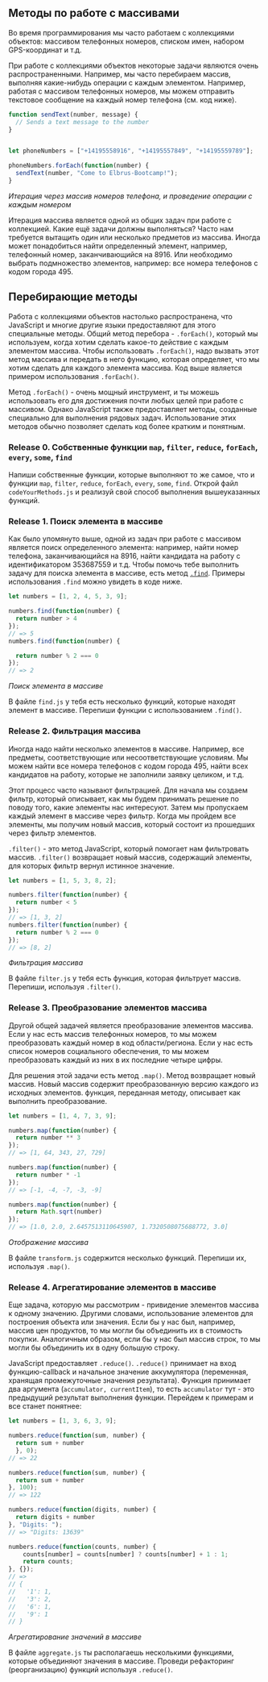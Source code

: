 ## Методы по работе с массивами

Во время программирования мы часто работаем с коллекциями объектов: массивом телефонных номеров, списком имен, набором GPS-координат и т.д.

При работе с коллекциями объектов некоторые задачи являются очень распространенными. Например, мы часто перебираем массив, выполняя какие-нибудь операции с каждым элементом. Например, работая с массивом телефонных номеров, мы можем отправить текстовое сообщение на каждый номер телефона (см. код ниже).

```javascript
function sendText(number, message) {
  // Sends a text message to the number
}


let phoneNumbers = ["+14195558916", "+14195557849", "+14195559789"];

phoneNumbers.forEach(function(number) {
  sendText(number, "Come to Elbrus-Bootcamp!");
}
```
*Итерация через массив номеров телефона, и проведение операции с каждым номером*

Итерация массива является одной из общих задач при работе с коллекцией. Какие ещё задачи должны выполняться? Часто нам требуется вытащить один или несколько предметов из массива. Иногда может понадобиться найти определенный элемент, например, телефонный номер, заканчивающийся на 8916. Или необходимо выбрать подмножество элементов, например: все номера телефонов с кодом города 495.


## Перебирающие методы

Работа с коллекциями объектов настолько распространена, что JavaScript и многие другие языки предоставляют для этого специальные методы. Общий метод перебора - `.forEach()`, который мы используем, когда хотим сделать какое-то действие с каждым элементом массива. Чтобы использовать `.forEach()`, надо вызвать этот метод массива и передать в него функцию, которая определяет, что мы хотим сделать для каждого элемента массива. Код выше является примером использования `.forEach()`.

Метод `.forEach()` - очень мощный инструмент, и ты можешь использовать его для достижения почти любых целей при работе с массивом. Однако JavaScript также предоставляет методы, созданные специально для выполнения рядовых задач. Использование этих методов обычно позволяет сделать код более кратким и понятным. 

### Release 0. Собственные  функции `map`, `filter`, `reduce`, `forEach`, `every`, `some`, `find` 

Напиши собственные функции, которые выполняют то же самое, что и функции `map`, `filter`, `reduce`, `forEach`, `every`, `some`, `find`.
Открой файл `codeYourMethods.js` и реализуй свой способ выполнения вышеуказанных функций.

### Release 1. Поиск элемента в массиве
Как было упомянуто выше, одной из задач при работе с массивом является поиск определенного элемента: например, найти номер телефона, заканчивающийся на 8916, найти кандидата на работу с идентификатором 353687559 и т.д. Чтобы помочь тебе выполнить задачу для поиска элемента в массиве, есть метод [`.find`](https://developer.mozilla.org/ru/docs/Web/JavaScript/Reference/Global_Objects/Array/find). Примеры использования `.find` можно увидеть в коде ниже.

```javascript
let numbers = [1, 2, 4, 5, 3, 9];

numbers.find(function(number) { 
  return number > 4 
});
// => 5
numbers.find(function(number) { 

  return number % 2 === 0 
});
// => 2
```
*Поиск элемента в массиве*

В файле `find.js` у тебя есть несколько функций, которые находят элемент в массиве. Перепиши функции с использованием `.find()`.

### Release 2. Фильтрация массива

Иногда надо найти несколько элементов в массиве. Например, все предметы, соответствующие или несоответствующие условиям. Мы можем найти все номера телефонов с кодом города 495, найти всех кандидатов на работу, которые не заполнили заявку целиком, и т.д.

Этот процесс часто называют фильтрацией. Для начала мы создаем фильтр, который описывает, как мы будем принимать решение по поводу того, какие элементы нас интересуют. Затем мы пропускаем каждый элемент в массиве через фильтр. Когда мы пройдем все элементы, мы получим новый массив, который состоит из прошедших через фильтр элементов.

`.filter()` - это метод JavaScript, который помогает нам фильтровать массив. `.filter()` возвращает новый массив, содержащий элементы, для которых фильтр вернул истинное значение.

```javascript
let numbers = [1, 5, 3, 8, 2];

numbers.filter(function(number) { 
  return number < 5 
});
// => [1, 3, 2]
numbers.filter(function(number) { 
  return number % 2 === 0 
});
// => [8, 2]
```
*Фильтрация массива*

В файле `filter.js` у тебя есть функция, которая фильтрует массив. Перепиши, используя `.filter()`.

### Release 3. Преобразование элементов массива

Другой общей задачей является преобразование элементов массива. Если у нас есть массив телефонных номеров, то мы можем преобразовать каждый номер в код области/региона. Если у нас есть список номеров социального обеспечения, то мы можем преобразовать каждый из них в их последние четыре цифры.

Для решения этой задачи есть метод `.map()`. Метод возвращает новый массив. Новый массив содержит преобразованную версию каждого из исходных элементов. функция, переданная методу, описывает как выполнить преобразование.

```javascript
let numbers = [1, 4, 7, 3, 9];

numbers.map(function(number) { 
  return number ** 3 
});
// => [1, 64, 343, 27, 729]

numbers.map(function(number) { 
  return number * -1 
});
// => [-1, -4, -7, -3, -9]

numbers.map(function(number) { 
  return Math.sqrt(number) 
});
// => [1.0, 2.0, 2.6457513110645907, 1.7320508075688772, 3.0]
```
*Отображение массива*

В файле `transform.js` содержится несколько функций. Перепиши их, используя `.map()`.


### Release 4. Агрегатирование элементов в массиве

Еще задача, которую мы рассмотрим - привидение элементов массива к одному значению. Другими словами, использование элементов для построения объекта или значения. Если бы у нас был, например, массив цен продуктов, то мы могли бы объединить их в стоимость покупки. Аналогичным образом, если бы у нас был массив строк, то мы могли бы объединить их в одну большую строку.

JavaScript предоставляет `.reduce()`. `.reduce()` принимает на вход функцию-callback и начальное значение аккумулятора (переменная, хранящая промежуточные значения результата). Функция принимает два аргумента (`accumulator, currentItem`), то есть `accumulator` тут - это предыдущий результат выполнения функции. Перейдем к примерам и все станет понятнее: 

```javascript
let numbers = [1, 3, 6, 3, 9];

numbers.reduce(function(sum, number) { 
  return sum + number 
  }, 0);
// => 22

numbers.reduce(function(sum, number) { 
  return sum + number   
}, 100);
// => 122

numbers.reduce(function(digits, number) { 
  return digits + number
}, "Digits: ");
// => "Digits: 13639"

numbers.reduce(function(counts, number) {
	counts[number] = counts[number] ? counts[number] + 1 : 1;
	return counts;
}, {});
// => 
// {
//   '1': 1, 
//   '3': 2, 
//   '6': 1, 
//   '9': 1
// }
```
*Агрегатирование значений в массиве*

В файле `aggregate.js` ты располагаешь несколькими функциями, которые объединяют значения в массиве. Проведи рефакторинг (реорганизацию) функций используя `.reduce()`.


[MDN Array]:(https://developer.mozilla.org/en-US/docs/Web/JavaScript/Reference/Global_Objects/Array)
[Перебирающие методы]:(https://learn.javascript.ru/array-iteration)

